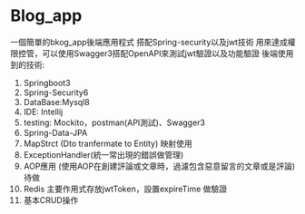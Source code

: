 # Blog_app
一個簡單的bkog_app後端應用程式 搭配Spring-security以及jwt技術 用來達成權限控管，可以使用Swagger3搭配OpenAPI來測試jwt驗證以及功能驗證
後端使用到的技術:
1. Springboot3
2. Spring-Security6
3. DataBase:Mysql8
4. IDE: Intellij
5. testing: Mockito，postman(API測試)、Swagger3
6. Spring-Data-JPA
7. MapStrct (Dto tranfermate to Entity) 映射使用
8. ExceptionHandler(統一常出現的錯誤做管理)
9. AOP應用 (使用AOP在創建評論或文章時，過濾包含惡意留言的文章或是評論) 待做
10. Redis 主要作用式存放jwtToken，設置expireTime 做驗證
11. 基本CRUD操作
